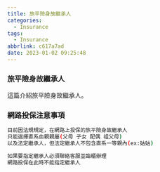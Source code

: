 ```yaml
---
title: 旅平險身故繼承人
categories:
  - Insurance
tags:
  - Insurance
abbrlink: c617a7ad
date: 2023-01-02 09:25:48
---
```

### 旅平險身故繼承人
<!--more-->
這篇介紹旅平險身故繼承人。

### 網路投保注意事項
```sh
目前因法規規定，在網路上投保的旅平險身故繼承人
只能選擇直系血親親屬(父母 子女 配偶 祖父母)
以及法定繼承人，但法定繼承人不包含直系一等親內(ex:姑姑)

如果要指定繼承人必須聯絡客服並臨櫃辦理
網路投保在此時不能指定繼承人
```